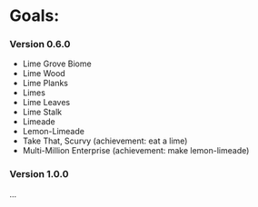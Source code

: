 # Goals:
### Version 0.6.0
- Lime Grove Biome
- Lime Wood
- Lime Planks
- Limes
- Lime Leaves
- Lime Stalk
- Limeade 
- Lemon-Limeade
- Take That, Scurvy (achievement: eat a lime)
- Multi-Million Enterprise (achievement: make lemon-limeade)
### Version 1.0.0
...
